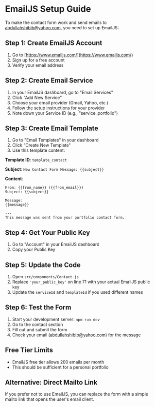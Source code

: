 # EmailJS Setup Guide

To make the contact form work and send emails to abdullahshibib@yahoo.com, you need to set up EmailJS:

## Step 1: Create EmailJS Account
1. Go to [https://www.emailjs.com/](https://www.emailjs.com/)
2. Sign up for a free account
3. Verify your email address

## Step 2: Create Email Service
1. In your EmailJS dashboard, go to "Email Services"
2. Click "Add New Service"
3. Choose your email provider (Gmail, Yahoo, etc.)
4. Follow the setup instructions for your provider
5. Note down your Service ID (e.g., "service_portfolio")

## Step 3: Create Email Template
1. Go to "Email Templates" in your dashboard
2. Click "Create New Template"
3. Use this template content:

**Template ID**: `template_contact`

**Subject**: `New Contact Form Message: {{subject}}`

**Content**:
```
From: {{from_name}} ({{from_email}})
Subject: {{subject}}

Message:
{{message}}

---
This message was sent from your portfolio contact form.
```

## Step 4: Get Your Public Key
1. Go to "Account" in your EmailJS dashboard
2. Copy your Public Key

## Step 5: Update the Code
1. Open `src/components/Contact.js`
2. Replace `'your_public_key'` on line 71 with your actual EmailJS public key
3. Update the `serviceId` and `templateId` if you used different names

## Step 6: Test the Form
1. Start your development server: `npm run dev`
2. Go to the contact section
3. Fill out and submit the form
4. Check your email (abdullahshibib@yahoo.com) for the message

## Free Tier Limits
- EmailJS free tier allows 200 emails per month
- This should be sufficient for a personal portfolio

## Alternative: Direct Mailto Link
If you prefer not to use EmailJS, you can replace the form with a simple mailto link that opens the user's email client.
